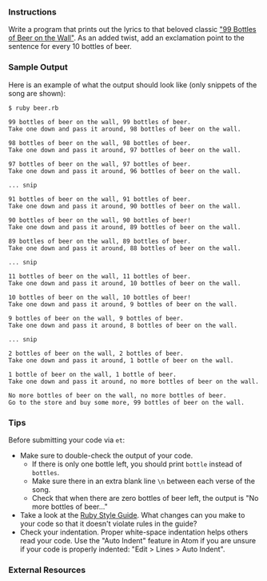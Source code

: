 ### Instructions

Write a program that prints out the lyrics to that beloved classic ["99 Bottles of Beer on the Wall"][lyrics].
As an added twist, add an exclamation point to the sentence for every 10 bottles of beer.

### Sample Output

Here is an example of what the output should look like (only snippets of the song are shown):

```no-highlight
$ ruby beer.rb

99 bottles of beer on the wall, 99 bottles of beer.
Take one down and pass it around, 98 bottles of beer on the wall.

98 bottles of beer on the wall, 98 bottles of beer.
Take one down and pass it around, 97 bottles of beer on the wall.

97 bottles of beer on the wall, 97 bottles of beer.
Take one down and pass it around, 96 bottles of beer on the wall.

... snip

91 bottles of beer on the wall, 91 bottles of beer.
Take one down and pass it around, 90 bottles of beer on the wall.

90 bottles of beer on the wall, 90 bottles of beer!
Take one down and pass it around, 89 bottles of beer on the wall.

89 bottles of beer on the wall, 89 bottles of beer.
Take one down and pass it around, 88 bottles of beer on the wall.

... snip

11 bottles of beer on the wall, 11 bottles of beer.
Take one down and pass it around, 10 bottles of beer on the wall.

10 bottles of beer on the wall, 10 bottles of beer!
Take one down and pass it around, 9 bottles of beer on the wall.

9 bottles of beer on the wall, 9 bottles of beer.
Take one down and pass it around, 8 bottles of beer on the wall.

... snip

2 bottles of beer on the wall, 2 bottles of beer.
Take one down and pass it around, 1 bottle of beer on the wall.

1 bottle of beer on the wall, 1 bottle of beer.
Take one down and pass it around, no more bottles of beer on the wall.

No more bottles of beer on the wall, no more bottles of beer.
Go to the store and buy some more, 99 bottles of beer on the wall.
```

### Tips

Before submitting your code via `et`:

* Make sure to double-check the output of your code.
  - If there is only one bottle left, you should print `bottle` instead of `bottles`.
  - Make sure there in an extra blank line `\n` between each verse of the song.
  - Check that when there are zero bottles of beer left, the output is "No more bottles of beer..."
* Take a look at the [Ruby Style Guide](https://github.com/bbatsov/ruby-style-guide). What changes can you make to your code so that it doesn't violate rules in the guide?
* Check your indentation. Proper white-space indentation helps others read your code. Use the "Auto Indent" feature in Atom if you are unsure if your code is properly indented: "Edit > Lines > Auto Indent".

### External Resources

[lyrics]: http://www.99-bottles-of-beer.net/lyrics.html
